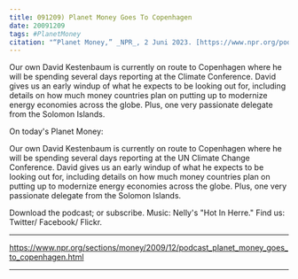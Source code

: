 ```yaml
---
title: 091209) Planet Money Goes To Copenhagen
date: 20091209
tags: #PlanetMoney
citation: "“Planet Money,” _NPR_, 2 Juni 2023. [https://www.npr.org/podcasts/510289/planet-money](https://www.npr.org/podcasts/510289/planet-money) (diakses 4 Juni 2023)."
---
```


Our own David Kestenbaum is currently on route to Copenhagen where he will be spending several days reporting at the Climate Conference. David gives us an early windup of what he expects to be looking out for, including details on how much money countries plan on putting up to modernize energy economies across the globe. Plus, one very passionate delegate from the Solomon Islands.

On today's Planet Money:

Our own David Kestenbaum is currently on route to Copenhagen where he will be spending several days reporting at the UN Climate Change Conference. David gives us an early windup of what he expects to be looking out for, including details on how much money countries plan on putting up to modernize energy economies across the globe. Plus, one very passionate delegate from the Solomon Islands.

Download the podcast; or subscribe. Music: Nelly's "Hot In Herre." Find us: Twitter/ Facebook/ Flickr.

----

https://www.npr.org/sections/money/2009/12/podcast_planet_money_goes_to_copenhagen.html



----
